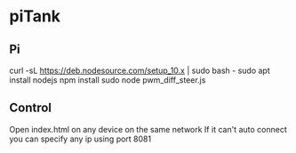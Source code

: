 # piTank

## Pi

curl -sL https://deb.nodesource.com/setup_10.x | sudo bash -
sudo apt install nodejs
npm install
sudo node pwm_diff_steer.js

## Control

Open index.html on any device on the same network
If it can't auto connect you can specify any ip using port 8081
